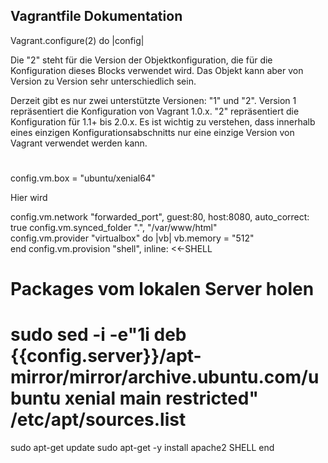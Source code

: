 Vagrantfile Dokumentation
-----------------------------
Vagrant.configure(2) do |config|

Die "2" steht für die Version der Objektkonfiguration, die für die Konfiguration dieses Blocks verwendet wird.
Das Objekt kann aber von Version zu Version sehr unterschiedlich sein.

Derzeit gibt es nur zwei unterstützte Versionen: "1" und "2". Version 1 repräsentiert die Konfiguration von Vagrant 1.0.x. "2" repräsentiert die Konfiguration für 1.1+ bis 2.0.x.
Es ist wichtig zu verstehen, dass innerhalb eines einzigen Konfigurationsabschnitts nur eine einzige Version von Vagrant verwendet werden kann.
#
  config.vm.box = "ubuntu/xenial64"
  
  Hier wird 
  
  config.vm.network "forwarded_port", guest:80, host:8080, auto_correct: true
  config.vm.synced_folder ".", "/var/www/html"  
config.vm.provider "virtualbox" do |vb|
  vb.memory = "512"  
end
config.vm.provision "shell", inline: <<-SHELL
  # Packages vom lokalen Server holen
  # sudo sed -i -e"1i deb {{config.server}}/apt-mirror/mirror/archive.ubuntu.com/ubuntu xenial main restricted" /etc/apt/sources.list 
  sudo apt-get update
  sudo apt-get -y install apache2 
SHELL
end
<!--stackedit_data:
eyJoaXN0b3J5IjpbMTI1MDQzNjI5Miw2ODg2NDk5NDIsMTQwND
I3NTM5NiwtMTY0OTEyOTE2NCwtOTkxNjMzODQsLTc1MDcxNTky
Ml19
-->